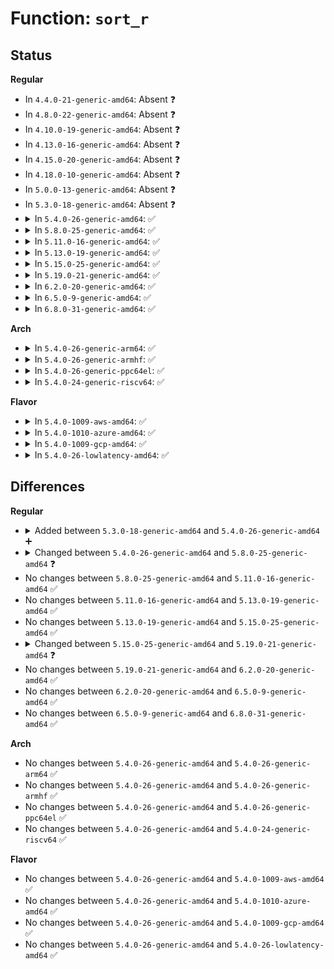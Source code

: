 # Function: <code>sort_r</code>

## Status
<b>Regular</b>
<ul>
<li>
In <code>4.4.0-21-generic-amd64</code>: Absent ❓
</li>
<li>
In <code>4.8.0-22-generic-amd64</code>: Absent ❓
</li>
<li>
In <code>4.10.0-19-generic-amd64</code>: Absent ❓
</li>
<li>
In <code>4.13.0-16-generic-amd64</code>: Absent ❓
</li>
<li>
In <code>4.15.0-20-generic-amd64</code>: Absent ❓
</li>
<li>
In <code>4.18.0-10-generic-amd64</code>: Absent ❓
</li>
<li>
In <code>5.0.0-13-generic-amd64</code>: Absent ❓
</li>
<li>
In <code>5.3.0-18-generic-amd64</code>: Absent ❓
</li>
<li>
<details>
<summary>In <code>5.4.0-26-generic-amd64</code>: ✅</summary>

```c
void sort_r(void * base, size_t num, size_t size, int (*)(const void *, const void *, const void *) cmp_func, void (*)(void *, void *, int) swap_func, const void * priv)
```

```json
{
  "name": "sort_r",
  "collision_type": "Unique Global",
  "inline_type": "No",
  "funcs": [
    {
      "addr": 18446744071584220016,
      "name": "sort_r",
      "external": true,
      "loc": "lib/sort.c:204",
      "file": "lib/sort.c",
      "inline": "seen, unknown",
      "caller_inline": [],
      "caller_func": [
        "lib/sort.c:sort"
      ]
    }
  ],
  "symbols": [
    {
      "addr": 18446744071584220016,
      "name": "sort_r",
      "section": ".text",
      "bind": "STB_GLOBAL",
      "size": 570
    }
  ]
}
```
</details>
</li>
<li>
<details>
<summary>In <code>5.8.0-25-generic-amd64</code>: ✅</summary>

```c
void sort_r(void * base, size_t num, size_t size, cmp_r_func_t cmp_func, swap_func_t swap_func, const void * priv)
```

```json
{
  "name": "sort_r",
  "collision_type": "Unique Global",
  "inline_type": "No",
  "funcs": [
    {
      "addr": 18446744071584625952,
      "name": "sort_r",
      "external": true,
      "loc": "lib/sort.c:199",
      "file": "lib/sort.c",
      "inline": "seen, unknown",
      "caller_inline": [],
      "caller_func": [
        "lib/sort.c:sort"
      ]
    }
  ],
  "symbols": [
    {
      "addr": 18446744071584625952,
      "name": "sort_r",
      "section": ".text",
      "bind": "STB_GLOBAL",
      "size": 578
    }
  ]
}
```
</details>
</li>
<li>
<details>
<summary>In <code>5.11.0-16-generic-amd64</code>: ✅</summary>

```c
void sort_r(void * base, size_t num, size_t size, cmp_r_func_t cmp_func, swap_func_t swap_func, const void * priv)
```

```json
{
  "name": "sort_r",
  "collision_type": "Unique Global",
  "inline_type": "No",
  "funcs": [
    {
      "addr": 18446744071584744352,
      "name": "sort_r",
      "external": true,
      "loc": "lib/sort.c:199",
      "file": "lib/sort.c",
      "inline": "seen, unknown",
      "caller_inline": [],
      "caller_func": [
        "lib/sort.c:sort"
      ]
    }
  ],
  "symbols": [
    {
      "addr": 18446744071584744352,
      "name": "sort_r",
      "section": ".text",
      "bind": "STB_GLOBAL",
      "size": 578
    }
  ]
}
```
</details>
</li>
<li>
<details>
<summary>In <code>5.13.0-19-generic-amd64</code>: ✅</summary>

```c
void sort_r(void * base, size_t num, size_t size, cmp_r_func_t cmp_func, swap_func_t swap_func, const void * priv)
```

```json
{
  "name": "sort_r",
  "collision_type": "Unique Global",
  "inline_type": "No",
  "funcs": [
    {
      "addr": 18446744071584772496,
      "name": "sort_r",
      "external": true,
      "loc": "lib/sort.c:199",
      "file": "lib/sort.c",
      "inline": "seen, unknown",
      "caller_inline": [],
      "caller_func": [
        "lib/sort.c:sort"
      ]
    }
  ],
  "symbols": [
    {
      "addr": 18446744071584772496,
      "name": "sort_r",
      "section": ".text",
      "bind": "STB_GLOBAL",
      "size": 582
    }
  ]
}
```
</details>
</li>
<li>
<details>
<summary>In <code>5.15.0-25-generic-amd64</code>: ✅</summary>

```c
void sort_r(void * base, size_t num, size_t size, cmp_r_func_t cmp_func, swap_func_t swap_func, const void * priv)
```

```json
{
  "name": "sort_r",
  "collision_type": "Unique Global",
  "inline_type": "No",
  "funcs": [
    {
      "addr": 18446744071585202384,
      "name": "sort_r",
      "external": true,
      "loc": "lib/sort.c:199",
      "file": "lib/sort.c",
      "inline": "seen, unknown",
      "caller_inline": [],
      "caller_func": [
        "lib/sort.c:sort"
      ]
    }
  ],
  "symbols": [
    {
      "addr": 18446744071585202384,
      "name": "sort_r",
      "section": ".text",
      "bind": "STB_GLOBAL",
      "size": 582
    }
  ]
}
```
</details>
</li>
<li>
<details>
<summary>In <code>5.19.0-21-generic-amd64</code>: ✅</summary>

```c
void sort_r(void * base, size_t num, size_t size, cmp_r_func_t cmp_func, swap_r_func_t swap_func, const void * priv)
```

```json
{
  "name": "sort_r",
  "collision_type": "Unique Global",
  "inline_type": "No",
  "funcs": [
    {
      "addr": 18446744071586038912,
      "name": "sort_r",
      "external": true,
      "loc": "lib/sort.c:210",
      "file": "lib/sort.c",
      "inline": "seen, unknown",
      "caller_inline": [],
      "caller_func": [
        "kernel/trace/bpf_trace.c:bpf_kprobe_multi_link_attach",
        "kernel/trace/bpf_trace.c:bpf_kprobe_multi_link_attach",
        "kernel/bpf/syscall.c:map_create",
        "mm/slub.c:slab_debug_trace_open",
        "lib/sort.c:sort"
      ]
    }
  ],
  "symbols": [
    {
      "addr": 18446744071586038912,
      "name": "sort_r",
      "section": ".text",
      "bind": "STB_GLOBAL",
      "size": 658
    }
  ]
}
```
</details>
</li>
<li>
<details>
<summary>In <code>6.2.0-20-generic-amd64</code>: ✅</summary>

```c
void sort_r(void * base, size_t num, size_t size, cmp_r_func_t cmp_func, swap_r_func_t swap_func, const void * priv)
```

```json
{
  "name": "sort_r",
  "collision_type": "Unique Global",
  "inline_type": "No",
  "funcs": [
    {
      "addr": 18446744071587021200,
      "name": "sort_r",
      "external": true,
      "loc": "lib/sort.c:210",
      "file": "lib/sort.c",
      "inline": "seen, unknown",
      "caller_inline": [],
      "caller_func": [
        "kernel/trace/bpf_trace.c:bpf_kprobe_multi_link_attach",
        "kernel/trace/bpf_trace.c:bpf_kprobe_multi_link_attach",
        "kernel/bpf/btf.c:btf_parse_field_offs",
        "mm/slub.c:slab_debug_trace_open",
        "lib/sort.c:sort"
      ]
    }
  ],
  "symbols": [
    {
      "addr": 18446744071587021200,
      "name": "sort_r",
      "section": ".text",
      "bind": "STB_GLOBAL",
      "size": 658
    }
  ]
}
```
</details>
</li>
<li>
<details>
<summary>In <code>6.5.0-9-generic-amd64</code>: ✅</summary>

```c
void sort_r(void * base, size_t num, size_t size, cmp_r_func_t cmp_func, swap_r_func_t swap_func, const void * priv)
```

```json
{
  "name": "sort_r",
  "collision_type": "Unique Global",
  "inline_type": "No",
  "funcs": [
    {
      "addr": 18446744071587276240,
      "name": "sort_r",
      "external": true,
      "loc": "lib/sort.c:210",
      "file": "lib/sort.c",
      "inline": "seen, unknown",
      "caller_inline": [],
      "caller_func": [
        "kernel/trace/bpf_trace.c:bpf_kprobe_multi_link_attach",
        "kernel/trace/bpf_trace.c:bpf_kprobe_multi_link_attach",
        "kernel/bpf/btf.c:btf_parse_fields",
        "mm/slub.c:slab_debug_trace_open",
        "lib/sort.c:sort"
      ]
    }
  ],
  "symbols": [
    {
      "addr": 18446744071587276240,
      "name": "sort_r",
      "section": ".text",
      "bind": "STB_GLOBAL",
      "size": 656
    }
  ]
}
```
</details>
</li>
<li>
<details>
<summary>In <code>6.8.0-31-generic-amd64</code>: ✅</summary>

```c
void sort_r(void * base, size_t num, size_t size, cmp_r_func_t cmp_func, swap_r_func_t swap_func, const void * priv)
```

```json
{
  "name": "sort_r",
  "collision_type": "Unique Global",
  "inline_type": "No",
  "funcs": [
    {
      "addr": 18446744071587564976,
      "name": "sort_r",
      "external": true,
      "loc": "lib/sort.c:210",
      "file": "lib/sort.c",
      "inline": "seen, unknown",
      "caller_inline": [],
      "caller_func": [
        "kernel/trace/bpf_trace.c:bpf_kprobe_multi_link_attach",
        "kernel/trace/bpf_trace.c:bpf_kprobe_multi_link_attach",
        "kernel/bpf/btf.c:btf_parse_fields",
        "mm/slub.c:slab_debug_trace_open",
        "lib/sort.c:sort"
      ]
    }
  ],
  "symbols": [
    {
      "addr": 18446744071587564976,
      "name": "sort_r",
      "section": ".text",
      "bind": "STB_GLOBAL",
      "size": 656
    }
  ]
}
```
</details>
</li>
</ul>
<b>Arch</b>
<ul>
<li>
<details>
<summary>In <code>5.4.0-26-generic-arm64</code>: ✅</summary>

```c
void sort_r(void * base, size_t num, size_t size, int (*)(const void *, const void *, const void *) cmp_func, void (*)(void *, void *, int) swap_func, const void * priv)
```

```json
{
  "name": "sort_r",
  "collision_type": "Unique Global",
  "inline_type": "No",
  "funcs": [
    {
      "addr": 18446603336510868840,
      "name": "sort_r",
      "external": true,
      "loc": "lib/sort.c:204",
      "file": "lib/sort.c",
      "inline": "seen, unknown",
      "caller_inline": [],
      "caller_func": [
        "lib/sort.c:sort",
        "lib/sort.c:sort"
      ]
    }
  ],
  "symbols": [
    {
      "addr": 18446603336496093344,
      "name": "sort_r",
      "section": ".text",
      "bind": "STB_GLOBAL",
      "size": 484
    }
  ]
}
```
</details>
</li>
<li>
<details>
<summary>In <code>5.4.0-26-generic-armhf</code>: ✅</summary>

```c
void sort_r(void * base, size_t num, size_t size, int (*)(const void *, const void *, const void *) cmp_func, void (*)(void *, void *, int) swap_func, const void * priv)
```

```json
{
  "name": "sort_r",
  "collision_type": "Unique Global",
  "inline_type": "No",
  "funcs": [
    {
      "addr": 3229420344,
      "name": "sort_r",
      "external": true,
      "loc": "lib/sort.c:204",
      "file": "lib/sort.c",
      "inline": "seen, unknown",
      "caller_inline": [],
      "caller_func": [
        "lib/sort.c:sort"
      ]
    }
  ],
  "symbols": [
    {
      "addr": 3229420344,
      "name": "sort_r",
      "section": ".text",
      "bind": "STB_GLOBAL",
      "size": 528
    }
  ]
}
```
</details>
</li>
<li>
<details>
<summary>In <code>5.4.0-26-generic-ppc64el</code>: ✅</summary>

```c
void sort_r(void * base, size_t num, size_t size, int (*)(const void *, const void *, const void *) cmp_func, void (*)(void *, void *, int) swap_func, const void * priv)
```

```json
{
  "name": "sort_r",
  "collision_type": "Unique Global",
  "inline_type": "No",
  "funcs": [
    {
      "addr": 13835058055290335824,
      "name": "sort_r",
      "external": true,
      "loc": "lib/sort.c:204",
      "file": "lib/sort.c",
      "inline": "seen, unknown",
      "caller_inline": [],
      "caller_func": [
        "lib/sort.c:sort"
      ]
    }
  ],
  "symbols": [
    {
      "addr": 13835058055290335824,
      "name": "sort_r",
      "section": ".text",
      "bind": "STB_GLOBAL",
      "size": 692
    }
  ]
}
```
</details>
</li>
<li>
<details>
<summary>In <code>5.4.0-24-generic-riscv64</code>: ✅</summary>

```c
void sort_r(void * base, size_t num, size_t size, int (*)(const void *, const void *, const void *) cmp_func, void (*)(void *, void *, int) swap_func, const void * priv)
```

```json
{
  "name": "sort_r",
  "collision_type": "Unique Global",
  "inline_type": "No",
  "funcs": [
    {
      "addr": 18446743936275162358,
      "name": "sort_r",
      "external": true,
      "loc": "lib/sort.c:204",
      "file": "lib/sort.c",
      "inline": "seen, unknown",
      "caller_inline": [],
      "caller_func": [
        "lib/sort.c:sort"
      ]
    }
  ],
  "symbols": [
    {
      "addr": 18446743936275162358,
      "name": "sort_r",
      "section": ".text",
      "bind": "STB_GLOBAL",
      "size": 384
    }
  ]
}
```
</details>
</li>
</ul>
<b>Flavor</b>
<ul>
<li>
<details>
<summary>In <code>5.4.0-1009-aws-amd64</code>: ✅</summary>

```c
void sort_r(void * base, size_t num, size_t size, int (*)(const void *, const void *, const void *) cmp_func, void (*)(void *, void *, int) swap_func, const void * priv)
```

```json
{
  "name": "sort_r",
  "collision_type": "Unique Global",
  "inline_type": "No",
  "funcs": [
    {
      "addr": 18446744071584188752,
      "name": "sort_r",
      "external": true,
      "loc": "lib/sort.c:204",
      "file": "lib/sort.c",
      "inline": "seen, unknown",
      "caller_inline": [],
      "caller_func": [
        "lib/sort.c:sort"
      ]
    }
  ],
  "symbols": [
    {
      "addr": 18446744071584188752,
      "name": "sort_r",
      "section": ".text",
      "bind": "STB_GLOBAL",
      "size": 570
    }
  ]
}
```
</details>
</li>
<li>
<details>
<summary>In <code>5.4.0-1010-azure-amd64</code>: ✅</summary>

```c
void sort_r(void * base, size_t num, size_t size, int (*)(const void *, const void *, const void *) cmp_func, void (*)(void *, void *, int) swap_func, const void * priv)
```

```json
{
  "name": "sort_r",
  "collision_type": "Unique Global",
  "inline_type": "No",
  "funcs": [
    {
      "addr": 18446744071584123984,
      "name": "sort_r",
      "external": true,
      "loc": "lib/sort.c:204",
      "file": "lib/sort.c",
      "inline": "seen, unknown",
      "caller_inline": [],
      "caller_func": [
        "lib/sort.c:sort"
      ]
    }
  ],
  "symbols": [
    {
      "addr": 18446744071584123984,
      "name": "sort_r",
      "section": ".text",
      "bind": "STB_GLOBAL",
      "size": 570
    }
  ]
}
```
</details>
</li>
<li>
<details>
<summary>In <code>5.4.0-1009-gcp-amd64</code>: ✅</summary>

```c
void sort_r(void * base, size_t num, size_t size, int (*)(const void *, const void *, const void *) cmp_func, void (*)(void *, void *, int) swap_func, const void * priv)
```

```json
{
  "name": "sort_r",
  "collision_type": "Unique Global",
  "inline_type": "No",
  "funcs": [
    {
      "addr": 18446744071584172512,
      "name": "sort_r",
      "external": true,
      "loc": "lib/sort.c:204",
      "file": "lib/sort.c",
      "inline": "seen, unknown",
      "caller_inline": [],
      "caller_func": [
        "lib/sort.c:sort"
      ]
    }
  ],
  "symbols": [
    {
      "addr": 18446744071584172512,
      "name": "sort_r",
      "section": ".text",
      "bind": "STB_GLOBAL",
      "size": 570
    }
  ]
}
```
</details>
</li>
<li>
<details>
<summary>In <code>5.4.0-26-lowlatency-amd64</code>: ✅</summary>

```c
void sort_r(void * base, size_t num, size_t size, int (*)(const void *, const void *, const void *) cmp_func, void (*)(void *, void *, int) swap_func, const void * priv)
```

```json
{
  "name": "sort_r",
  "collision_type": "Unique Global",
  "inline_type": "No",
  "funcs": [
    {
      "addr": 18446744071584276816,
      "name": "sort_r",
      "external": true,
      "loc": "lib/sort.c:204",
      "file": "lib/sort.c",
      "inline": "seen, unknown",
      "caller_inline": [],
      "caller_func": [
        "lib/sort.c:sort"
      ]
    }
  ],
  "symbols": [
    {
      "addr": 18446744071584276816,
      "name": "sort_r",
      "section": ".text",
      "bind": "STB_GLOBAL",
      "size": 570
    }
  ]
}
```
</details>
</li>
</ul>

## Differences
<b>Regular</b>
<ul>
<li>
<details>
<summary>Added between <code>5.3.0-18-generic-amd64</code> and <code>5.4.0-26-generic-amd64</code> ➕</summary>

```c
void sort_r(void * base, size_t num, size_t size, int (*)(const void *, const void *, const void *) cmp_func, void (*)(void *, void *, int) swap_func, const void * priv)
```
</details>
</li>
<li>
<details>
<summary>Changed between <code>5.4.0-26-generic-amd64</code> and <code>5.8.0-25-generic-amd64</code> ❓</summary>
<ul>
<li>
<b>Param type changed. </b>
<code>int (*)(const void *, const void *, const void *) cmp_func</code> ➡️ <code>cmp_r_func_t cmp_func</code>
</li>
<li>
<b>Param type changed. </b>
<code>void (*)(void *, void *, int) swap_func</code> ➡️ <code>swap_func_t swap_func</code>
</li>
</ul>
</details>
</li>
<li>
No changes between <code>5.8.0-25-generic-amd64</code> and <code>5.11.0-16-generic-amd64</code> ✅
</li>
<li>
No changes between <code>5.11.0-16-generic-amd64</code> and <code>5.13.0-19-generic-amd64</code> ✅
</li>
<li>
No changes between <code>5.13.0-19-generic-amd64</code> and <code>5.15.0-25-generic-amd64</code> ✅
</li>
<li>
<details>
<summary>Changed between <code>5.15.0-25-generic-amd64</code> and <code>5.19.0-21-generic-amd64</code> ❓</summary>
<ul>
<li>
<b>Param type changed. </b>
<code>swap_func_t swap_func</code> ➡️ <code>swap_r_func_t swap_func</code>
</li>
</ul>
</details>
</li>
<li>
No changes between <code>5.19.0-21-generic-amd64</code> and <code>6.2.0-20-generic-amd64</code> ✅
</li>
<li>
No changes between <code>6.2.0-20-generic-amd64</code> and <code>6.5.0-9-generic-amd64</code> ✅
</li>
<li>
No changes between <code>6.5.0-9-generic-amd64</code> and <code>6.8.0-31-generic-amd64</code> ✅
</li>
</ul>
<b>Arch</b>
<ul>
<li>
No changes between <code>5.4.0-26-generic-amd64</code> and <code>5.4.0-26-generic-arm64</code> ✅
</li>
<li>
No changes between <code>5.4.0-26-generic-amd64</code> and <code>5.4.0-26-generic-armhf</code> ✅
</li>
<li>
No changes between <code>5.4.0-26-generic-amd64</code> and <code>5.4.0-26-generic-ppc64el</code> ✅
</li>
<li>
No changes between <code>5.4.0-26-generic-amd64</code> and <code>5.4.0-24-generic-riscv64</code> ✅
</li>
</ul>
<b>Flavor</b>
<ul>
<li>
No changes between <code>5.4.0-26-generic-amd64</code> and <code>5.4.0-1009-aws-amd64</code> ✅
</li>
<li>
No changes between <code>5.4.0-26-generic-amd64</code> and <code>5.4.0-1010-azure-amd64</code> ✅
</li>
<li>
No changes between <code>5.4.0-26-generic-amd64</code> and <code>5.4.0-1009-gcp-amd64</code> ✅
</li>
<li>
No changes between <code>5.4.0-26-generic-amd64</code> and <code>5.4.0-26-lowlatency-amd64</code> ✅
</li>
</ul>
